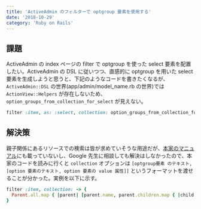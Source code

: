 ```yaml
---
title: 'ActiveAdmin のフィルターで optgroup 要素を使用する'
date: '2018-10-29'
category: 'Ruby on Rails'
---
```


## 課題

ActiveAdmin の index ページの filter で optgroup を使った select 要素を配置したい。ActiveAdmin の DSL に従いつつ、直感的に optgroup を用いた select 要素を生成しようと思うと、下記のようなコードを書きたくなるが、 `ActiveAdmin::DSL` の世界(app/admin/model_name.rb の世界)では `ActionView::Helpers` が存在しないため、 `option_groups_from_collection_for_select` が見えない。

```ruby
filter :item, as: :select, collection: option_groups_from_collection_for_select(Parent.all, :children, :name, :id, :name)
```

## 解決策

親子関係にあるリソースでの検索は皆が求めていそうな用途だが、[本家のマニュアル](https://activeadmin.info/3-index-pages.html)にも載っていないし、Google 先生に相談しても解決はしなかったので、本家のコードを読みに行くと `collection` オプションは `[optgroup要素 のテキスト, [option 要素のテキスト, option 要素の value 属性]]` というフォーマットを渡せることが分かった。実例を以下に示す。

```ruby
filter :item, collection: -> {
  Parent.all.map { |parent| [parent.name, parent.children.map { |child| [child.name, child.id] } ] }
}
```
